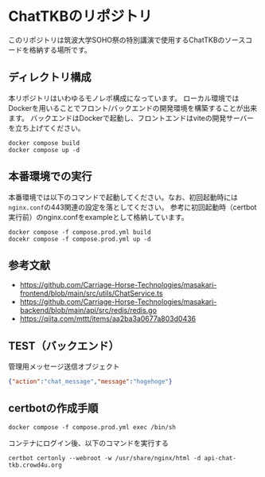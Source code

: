 # ChatTKBのリポジトリ

このリポジトリは筑波大学SOHO祭の特別講演で使用するChatTKBのソースコードを格納する場所です。

## ディレクトリ構成

本リポジトリはいわゆるモノレポ構成になっています。
ローカル環境ではDockerを用いることでフロント/バックエンドの開発環境を構築することが出来ます。
バックエンドはDockerで起動し、フロントエンドはviteの開発サーバーを立ち上げてください。


```shell
docker compose build
docker compose up -d
```

## 本番環境での実行

本番環境では以下のコマンドで起動してください。なお、初回起動時には`nginx.conf`の443関連の設定を落としてください。
参考に初回起動時（certbot実行前）のnginx.confをexampleとして格納しています。

```shell
docker compose -f compose.prod.yml build
docekr compose -f compose.prod.yml up -d
```

## 参考文献

- https://github.com/Carriage-Horse-Technologies/masakari-frontend/blob/main/src/utils/ChatService.ts
- https://github.com/Carriage-Horse-Technologies/masakari-backend/blob/main/api/src/redis/redis.go
- https://qiita.com/mttt/items/aa2ba3a0677a803d0436


## TEST（バックエンド）

管理用メッセージ送信オブジェクト

```json
{"action":"chat_message","message":"hogehoge"}

```

## certbotの作成手順

```shell
docker compose -f compose.prod.yml exec /bin/sh
```

コンテナにログイン後、以下のコマンドを実行する


```shell 
certbot certonly --webroot -w /usr/share/nginx/html -d api-chat-tkb.crowd4u.org
```
